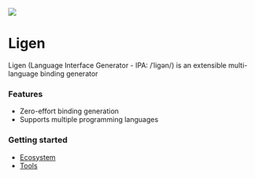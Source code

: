 [![](https://dcbadge.vercel.app/api/server/rzaesS82MT)](https://discord.gg/rzaesS82MT)

# Ligen
Ligen (Language Interface Generator - IPA: /ˈliɡən/) is an extensible multi-language binding generator

### Features

* Zero-effort binding generation
* Supports multiple programming languages

### Getting started

* [Ecosystem](./ecosystem/README.md)
* [Tools](./tools/README.md)
